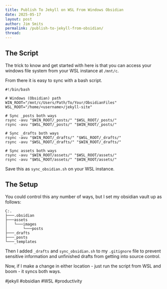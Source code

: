 ```yaml
---
title: Publish To Jekyll on WSL From Windows Obsidian
date: 2025-05-17
layout: post
author: Jim Smits
permalink: /publish-to-jekyll-from-obsidian/
thread:
---
```

## The Script

The trick to know and get started with here is that you can access your windows file system from  your WSL instance at `/mnt/c`.  

From there it is easy to sync with a bash script.

```
#!/bin/bash

# Windows (Obsidian) path
WIN_ROOT="/mnt/c/Users/Path/To/Your/ObsidianFiles"
WSL_ROOT="/home/<username>/jekyll-site"

# Sync _posts both ways
rsync -avu "$WIN_ROOT/_posts/" "$WSL_ROOT/_posts/"
rsync -avu "$WSL_ROOT/_posts/" "$WIN_ROOT/_posts/"

# Sync _drafts both ways
rsync -avu "$WIN_ROOT/_drafts/" "$WSL_ROOT/_drafts/"
rsync -avu "$WSL_ROOT/_drafts/" "$WIN_ROOT/_drafts/"

# Sync assets both ways
rsync -avu "$WIN_ROOT/assets/" "$WSL_ROOT/assets/"
rsync -avu "$WSL_ROOT/assets/" "$WIN_ROOT/assets/"
```

Save this as `sync_obsidian.sh` on your WSL instance.

## The Setup

You could control this any number of ways, but I set my obsidian vault up as follows:

```
C:.
├───.obsidian
├───assets
│   └───images
│       └───posts
├───_drafts
├───_posts
└───_templates
```

Then I added `_drafts` and `sync_obsidian.sh` to my `.gitignore` file to prevent sensitive information and unfinished drafts from getting into source control. 

Now, if I make a change in either location - just run the script from WSL and boom - it syncs both ways.

#jekyll #obsidian #WSL #productivity